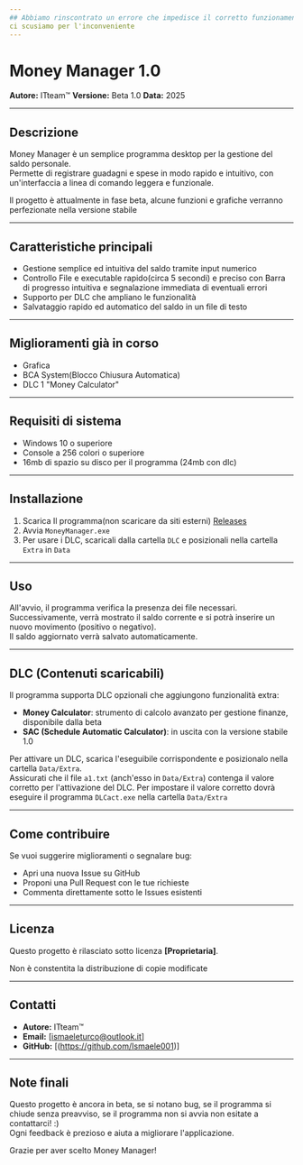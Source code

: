 ```yaml
---
## Abbiamo rinscontrato un errore che impedisce il corretto funzionamento del programma, i download saranno momentaneamente sospesi.
ci scusiamo per l'inconveniente
---
```


# Money Manager 1.0

**Autore:** ITteam™
**Versione:** Beta 1.0
**Data:** 2025

---

## Descrizione

Money Manager è un semplice programma desktop per la gestione del saldo personale.  
Permette di registrare guadagni e spese in modo rapido e intuitivo, con un'interfaccia a linea di comando leggera e funzionale.  

Il progetto è attualmente in fase beta, alcune funzioni e grafiche verranno perfezionate nella versione stabile

---

## Caratteristiche principali

- Gestione semplice ed intuitiva del saldo tramite input numerico  
- Controllo File e executable rapido(circa 5 secondi) e preciso con Barra di progresso intuitiva e segnalazione immediata di eventuali errori  
- Supporto per DLC che ampliano le funzionalità  
- Salvataggio rapido ed automatico del saldo in un file di testo

---
## Miglioramenti già in corso

- Grafica
- BCA System(Blocco Chiusura Automatica)
- DLC 1 "Money Calculator"

---

## Requisiti di sistema

- Windows 10 o superiore  
- Console a 256 colori o superiore   
- 16mb di spazio su disco per il programma (24mb con dlc)

---

## Installazione

1. Scarica Il programma(non scaricare da siti esterni) [Releases](https://github.com/Ismaele001/I-like-programming/releases/tag/v1.0beta)
2. Avvia `MoneyManager.exe`
4. Per usare i DLC, scaricali dalla cartella `DLC` e posizionali nella cartella `Extra` in `Data`

---

## Uso

All'avvio, il programma verifica la presenza dei file necessari.  
Successivamente, verrà mostrato il saldo corrente e si potrà inserire un nuovo movimento (positivo o negativo).  
Il saldo aggiornato verrà salvato automaticamente.  

---

## DLC (Contenuti scaricabili)

Il programma supporta DLC opzionali che aggiungono funzionalità extra:

- **Money Calculator**: strumento di calcolo avanzato per gestione finanze, disponibile dalla beta
- **SAC (Schedule Automatic Calculator)**: in uscita con la versione stabile 1.0

Per attivare un DLC, scarica l'eseguibile corrispondente e posizionalo nella cartella `Data/Extra`.  
Assicurati che il file `a1.txt` (anch'esso in `Data/Extra`) contenga il valore corretto per l'attivazione del DLC.
Per impostare il valore corretto dovrà eseguire il programma `DLCact.exe` nella cartella `Data/Extra`

---

## Come contribuire

Se vuoi suggerire miglioramenti o segnalare bug:  
- Apri una nuova Issue su GitHub  
- Proponi una Pull Request con le tue richieste  
- Commenta direttamente sotto le Issues esistenti  

---

## Licenza

Questo progetto è rilasciato sotto licenza **[Proprietaria]**.  

Non è constentita la distribuzione di copie modificate

---

## Contatti

- **Autore:** ITteam™  
- **Email:** [ismaeleturco@outlook.it]  
- **GitHub:** [(https://github.com/Ismaele001)]  

---

## Note finali

Questo progetto è ancora in beta, se si notano bug, se il programma si chiude senza preavviso, se il programma non si avvia non esitate a contattarci! :)  
Ogni feedback è prezioso e aiuta a migliorare l'applicazione.  

Grazie per aver scelto Money Manager!  
